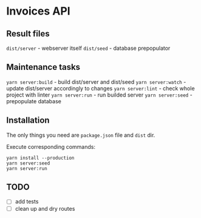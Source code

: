# Invoices API

## Result files

`dist/server` - webserver itself
`dist/seed` - database prepopulator

## Maintenance tasks

`yarn server:build` - build dist/server and dist/seed
`yarn server:watch` - update dist/server accordingly to changes
`yarn server:lint` - check whole project with linter
`yarn server:run` - run builded server
`yarn server:seed` - prepopulate database

## Installation

The only things you need are `package.json` file and `dist` dir.

Execute corresponding commands:

```shell
yarn install --production
yarn server:seed
yarn server:run
```

## TODO

- [ ] add tests
- [ ] clean up and dry routes
